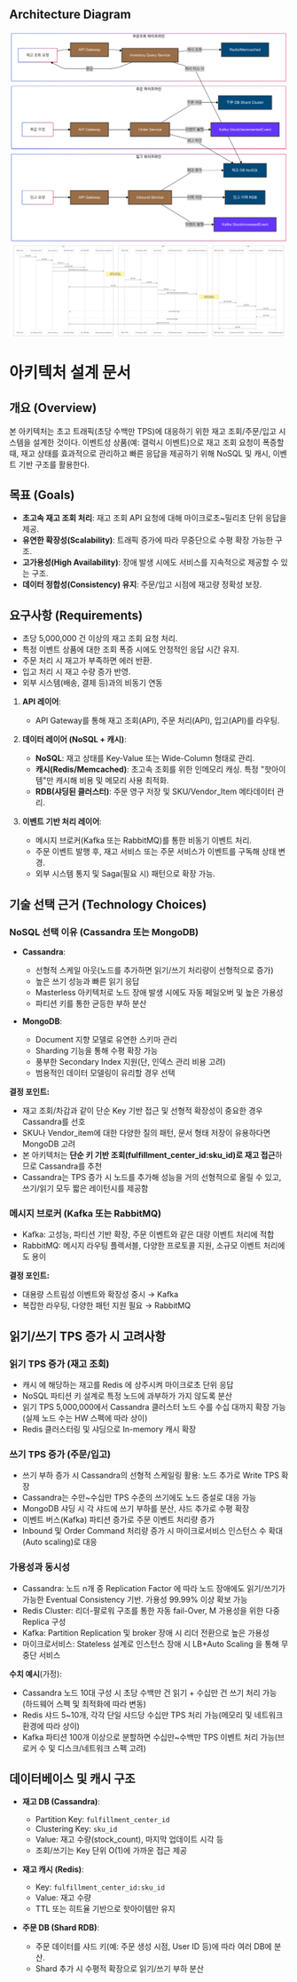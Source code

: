 ## Architecture Diagram
![Alt text](./pipe-line-diagram.png)
![Alt text](./seq-diagram.png)

# 아키텍처 설계 문서

## 개요 (Overview)
본 아키텍처는 초고 트래픽(초당 수백만 TPS)에 대응하기 위한 재고 조회/주문/입고 시스템을 설계한 것이다. 이벤트성 상품(예: 갤럭시 이벤트)으로 재고 조회 요청이 폭증할 때, 재고 상태를 효과적으로 관리하고 빠른 응답을 제공하기 위해 NoSQL 및 캐시, 이벤트 기반 구조를 활용한다.

## 목표 (Goals)
- **초고속 재고 조회 처리**: 재고 조회 API 요청에 대해 마이크로초~밀리초 단위 응답을 제공.
- **유연한 확장성(Scalability)**: 트래픽 증가에 따라 무중단으로 수평 확장 가능한 구조.
- **고가용성(High Availability)**: 장애 발생 시에도 서비스를 지속적으로 제공할 수 있는 구조.
- **데이터 정합성(Consistency) 유지**: 주문/입고 시점에 재고량 정확성 보장.

## 요구사항 (Requirements)
- 초당 5,000,000 건 이상의 재고 조회 요청 처리.
- 특정 이벤트 상품에 대한 조회 폭증 시에도 안정적인 응답 시간 유지.
- 주문 처리 시 재고가 부족하면 에러 반환.
- 입고 처리 시 재고 수량 증가 반영.
- 외부 시스템(배송, 결제 등)과의 비동기 연동

1. **API 레이어**:
    - API Gateway를 통해 재고 조회(API), 주문 처리(API), 입고(API)를 라우팅.
   
2. **데이터 레이어 (NoSQL + 캐시)**:
    - **NoSQL**: 재고 상태를 Key-Value 또는 Wide-Column 형태로 관리.
    - **캐시(Redis/Memcached)**: 초고속 조회를 위한 인메모리 캐싱. 특정 "핫아이템"만 캐시해 비용 및 메모리 사용 최적화.
    - **RDB(샤딩된 클러스터)**: 주문 영구 저장 및 SKU/Vendor_Item 메타데이터 관리.

3. **이벤트 기반 처리 레이어**:
    - 메시지 브로커(Kafka 또는 RabbitMQ)를 통한 비동기 이벤트 처리.
    - 주문 이벤트 발행 후, 재고 서비스 또는 주문 서비스가 이벤트를 구독해 상태 변경.
    - 외부 시스템 통지 및 Saga(필요 시) 패턴으로 확장 가능.

## 기술 선택 근거 (Technology Choices)

### NoSQL 선택 이유 (Cassandra 또는 MongoDB)
- **Cassandra**:
    - 선형적 스케일 아웃(노드를 추가하면 읽기/쓰기 처리량이 선형적으로 증가)
    - 높은 쓰기 성능과 빠른 읽기 응답
    - Masterless 아키텍처로 노드 장애 발생 시에도 자동 페일오버 및 높은 가용성
    - 파티션 키를 통한 균등한 부하 분산

- **MongoDB**:
    - Document 지향 모델로 유연한 스키마 관리
    - Sharding 기능을 통해 수평 확장 가능
    - 풍부한 Secondary Index 지원(단, 인덱스 관리 비용 고려)
    - 범용적인 데이터 모델링이 유리할 경우 선택

**결정 포인트:**
- 재고 조회/차감과 같이 단순 Key 기반 접근 및 선형적 확장성이 중요한 경우 Cassandra를 선호
- SKU나 Vendor_item에 대한 다양한 질의 패턴, 문서 형태 저장이 유용하다면 MongoDB 고려
- 본 아키텍처는 **단순 키 기반 조회(fulfillment_center_id:sku_id)로 재고 접근**하므로 Cassandra를 추천 
- Cassandra는 TPS 증가 시 노드를 추가해 성능을 거의 선형적으로 올릴 수 있고, 쓰기/읽기 모두 짧은 레이턴시를 제공함

### 메시지 브로커 (Kafka 또는 RabbitMQ)
- Kafka: 고성능, 파티션 기반 확장, 주문 이벤트와 같은 대량 이벤트 처리에 적합
- RabbitMQ: 메시지 라우팅 플렉서블, 다양한 프로토콜 지원, 소규모 이벤트 처리에도 용이

**결정 포인트:**
- 대용량 스트림성 이벤트와 확장성 중시 → Kafka
- 복잡한 라우팅, 다양한 패턴 지원 필요 → RabbitMQ


## 읽기/쓰기 TPS 증가 시 고려사항

### 읽기 TPS 증가 (재고 조회)
- 캐시 에 해당하는 재고를 Redis 에 상주시켜 마이크로초 단위 응답
- NoSQL 파티션 키 설계로 특정 노드에 과부하가 가지 않도록 분산
- 읽기 TPS 5,000,000에서 Cassandra 클러스터 노드 수를 수십 대까지 확장 가능 (실제 노드 수는 HW 스펙에 따라 상이)
- Redis 클러스터링 및 샤딩으로 In-memory 캐시 확장

### 쓰기 TPS 증가 (주문/입고)
- 쓰기 부하 증가 시 Cassandra의 선형적 스케일링 활용: 노드 추가로 Write TPS 확장
- Cassandra는 수만~수십만 TPS 수준의 쓰기에도 노드 증설로 대응 가능
- MongoDB 샤딩 시 각 샤드에 쓰기 부하를 분산, 샤드 추가로 수평 확장
- 이벤트 버스(Kafka) 파티션 증가로 주문 이벤트 처리량 증가
- Inbound 및 Order Command 처리량 증가 시 마이크로서비스 인스턴스 수 확대(Auto scaling)로 대응

### 가용성과 동시성
- Cassandra: 노드 n개 중 Replication Factor 에 따라 노드 장애에도 읽기/쓰기가 가능한 Eventual Consistency 기반. 가용성 99.99% 이상 확보 가능
- Redis Cluster: 리더-팔로워 구조를 통한 자동 fail-Over, M 가용성을 위한 다중 Replica 구성
- Kafka: Partition Replication 및 broker 장애 시 리더 전환으로 높은 가용성
- 마이크로서비스: Stateless 설계로 인스턴스 장애 시 LB+Auto Scaling 을 통해 무중단 서비스

**수치 예시**(가정):
- Cassandra 노드 10대 구성 시 초당 수백만 건 읽기 + 수십만 건 쓰기 처리 가능 (하드웨어 스펙 및 최적화에 따라 변동)
- Redis 샤드 5~10개, 각각 단일 샤드당 수십만 TPS 처리 가능(메모리 및 네트워크 환경에 따라 상이)
- Kafka 파티션 100개 이상으로 분할하면 수십만~수백만 TPS 이벤트 처리 가능(브로커 수 및 디스크/네트워크 스펙 고려)

## 데이터베이스 및 캐시 구조

- **재고 DB (Cassandra)**:
    - Partition Key: `fulfillment_center_id`
    - Clustering Key: `sku_id`
    - Value: 재고 수량(stock_count), 마지막 업데이트 시각 등
    - 조회/쓰기는 Key 단위 O(1)에 가까운 접근 제공

- **재고 캐시 (Redis)**:
    - Key: `fulfillment_center_id:sku_id`
    - Value: 재고 수량
    - TTL 또는 히트율 기반으로 핫아이템만 유지

- **주문 DB (Shard RDB)**:
    - 주문 데이터를 샤드 키(예: 주문 생성 시점, User ID 등)에 따라 여러 DB에 분산.
    - Shard 추가 시 수평적 확장으로 읽기/쓰기 부하 분산
